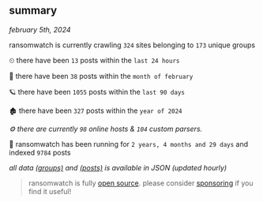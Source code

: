 
## summary
_february 5th, 2024_

ransomwatch is currently crawling `324` sites belonging to `173` unique groups

⏲ there have been `13` posts within the `last 24 hours`

🦈 there have been `38` posts within the `month of february`

🪐 there have been `1055` posts within the `last 90 days`

🏚 there have been `327` posts within the `year of 2024`

_⚙️ there are currently `98` online hosts & `104` custom parsers._

🦕 ransomwatch has been running for `2 years, 4 months and 29 days` and indexed `9784` posts

_all data  [(groups)](http://ransomwhat.telemetry.ltd/groups) and [(posts)](http://ransomwhat.telemetry.ltd/posts) is available in JSON (updated hourly)_

> ransomwatch is fully [open source](https://github.com/joshhighet/ransomwatch#ransomwatch--). please consider [sponsoring](https://github.com/sponsors/joshhighet) if you find it useful!
